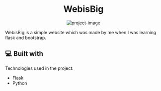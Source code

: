 <h1 align="center" id="title">WebisBig</h1>

<p align="center"><img src="https://socialify.git.ci/bedead/WebisBig-WEBSITE/image?font=KoHo&amp;language=1&amp;name=1&amp;owner=1&amp;pattern=Overlapping%20Hexagons&amp;theme=Dark" alt="project-image"></p>

<p id="description">WebisBig is a simple website which was made by me when I was learning flask and bootstrap.</p>

  
  
<h2>💻 Built with</h2>

Technologies used in the project:

*   Flask
*   Python
